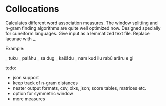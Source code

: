 # Collocations
Calculates different word association measures. The window splitting and n-gram finding algorithms are quite well optimized now. Designed specially for cuneiform languages. Give input as a lemmatized text file. Replace lacunae with _.

Example:

_ tuku _ palāhu _ sa dug _ kašādu _ nam kud ilu rabû arāru e gi

todo:
 - json support
 - keep track of n-gram distances
 - neater output formats, csv, xlxs, json; score tables, matrices etc.
 - option for symmetric window
 - more measures
